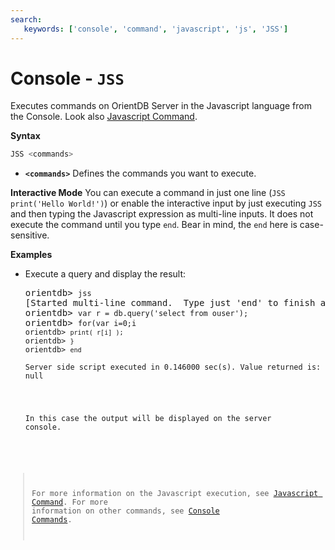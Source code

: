 ```yaml
---
search:
   keywords: ['console', 'command', 'javascript', 'js', 'JSS']
---
```


# Console - `JSS`

Executes commands on OrientDB Server in the Javascript language from the Console. Look also [Javascript Command](Javascript-Command.md).

**Syntax**

```sql
JSS <commands>
```

- **`<commands>`** Defines the commands you want to execute.

**Interactive Mode**
You can execute a command in just one line (`JSS print('Hello World!')`) or enable the interactive input by just executing `JSS` and then typing the Javascript expression as multi-line inputs.  It does not execute the command until you type `end`.  Bear in mind, the `end` here is case-sensitive.

**Examples**

- Execute a query and display the result:

  <pre>
  orientdb> <code class="lang-javascript userinput">jss</code>
  [Started multi-line command.  Type just 'end' to finish and execute.]
  orientdb> <code class="lang-javascript userinput">var r = db.query('select from ouser');</code>
  orientdb> <code class="lang-javascript userinput">for(var i=0;i<r.length;++i){</code>
  orientdb> <code class="lang-javascript userinput">print( r[i] );</code>
  orientdb> <code class="lang-javascript userinput">}</code>
  orientdb> <code class="lang-javascript userinput">end</code>
 
  Server side script executed in 0.146000 sec(s). Value returned is: null
  </pre>

  In this case the output will be displayed on the server console.
  
>For more information on the Javascript execution, see [Javascript Command](Javascript-Command.md).  For more information on other commands, see [Console Commands](Console-Commands.md).
